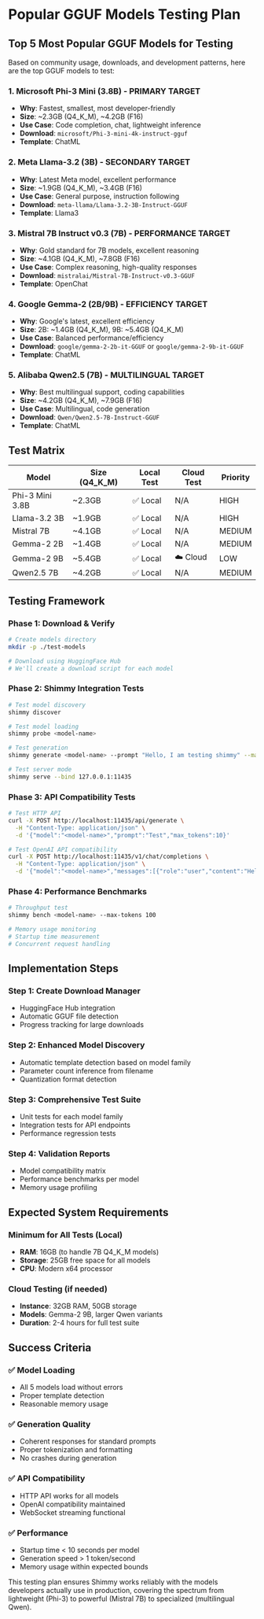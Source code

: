 # Popular GGUF Models Testing Plan

## Top 5 Most Popular GGUF Models for Testing

Based on community usage, downloads, and development patterns, here are the top GGUF models to test:

### 1. Microsoft Phi-3 Mini (3.8B) - **PRIMARY TARGET**
- **Why**: Fastest, smallest, most developer-friendly
- **Size**: ~2.3GB (Q4_K_M), ~4.2GB (F16)
- **Use Case**: Code completion, chat, lightweight inference
- **Download**: `microsoft/Phi-3-mini-4k-instruct-gguf`
- **Template**: ChatML

### 2. Meta Llama-3.2 (3B) - **SECONDARY TARGET**  
- **Why**: Latest Meta model, excellent performance
- **Size**: ~1.9GB (Q4_K_M), ~3.4GB (F16)
- **Use Case**: General purpose, instruction following
- **Download**: `meta-llama/Llama-3.2-3B-Instruct-GGUF`
- **Template**: Llama3

### 3. Mistral 7B Instruct v0.3 (7B) - **PERFORMANCE TARGET**
- **Why**: Gold standard for 7B models, excellent reasoning
- **Size**: ~4.1GB (Q4_K_M), ~7.8GB (F16)
- **Use Case**: Complex reasoning, high-quality responses
- **Download**: `mistralai/Mistral-7B-Instruct-v0.3-GGUF`
- **Template**: OpenChat

### 4. Google Gemma-2 (2B/9B) - **EFFICIENCY TARGET**
- **Why**: Google's latest, excellent efficiency
- **Size**: 2B: ~1.4GB (Q4_K_M), 9B: ~5.4GB (Q4_K_M)
- **Use Case**: Balanced performance/efficiency
- **Download**: `google/gemma-2-2b-it-GGUF` or `google/gemma-2-9b-it-GGUF`
- **Template**: ChatML

### 5. Alibaba Qwen2.5 (7B) - **MULTILINGUAL TARGET**
- **Why**: Best multilingual support, coding capabilities
- **Size**: ~4.2GB (Q4_K_M), ~7.9GB (F16)
- **Use Case**: Multilingual, code generation
- **Download**: `Qwen/Qwen2.5-7B-Instruct-GGUF`
- **Template**: ChatML

## Test Matrix

| Model | Size (Q4_K_M) | Local Test | Cloud Test | Priority |
|-------|---------------|------------|------------|----------|
| Phi-3 Mini 3.8B | ~2.3GB | ✅ Local | N/A | HIGH |
| Llama-3.2 3B | ~1.9GB | ✅ Local | N/A | HIGH |
| Mistral 7B | ~4.1GB | ✅ Local | N/A | MEDIUM |
| Gemma-2 2B | ~1.4GB | ✅ Local | N/A | MEDIUM |
| Gemma-2 9B | ~5.4GB | ✅ Local | ☁️ Cloud | LOW |
| Qwen2.5 7B | ~4.2GB | ✅ Local | N/A | MEDIUM |

## Testing Framework

### Phase 1: Download & Verify
```bash
# Create models directory
mkdir -p ./test-models

# Download using HuggingFace Hub
# We'll create a download script for each model
```

### Phase 2: Shimmy Integration Tests
```bash
# Test model discovery
shimmy discover

# Test model loading
shimmy probe <model-name>

# Test generation
shimmy generate <model-name> --prompt "Hello, I am testing shimmy" --max-tokens 50

# Test server mode
shimmy serve --bind 127.0.0.1:11435
```

### Phase 3: API Compatibility Tests
```bash
# Test HTTP API
curl -X POST http://localhost:11435/api/generate \
  -H "Content-Type: application/json" \
  -d '{"model":"<model-name>","prompt":"Test","max_tokens":10}'

# Test OpenAI API compatibility
curl -X POST http://localhost:11435/v1/chat/completions \
  -H "Content-Type: application/json" \
  -d '{"model":"<model-name>","messages":[{"role":"user","content":"Hello"}]}'
```

### Phase 4: Performance Benchmarks
```bash
# Throughput test
shimmy bench <model-name> --max-tokens 100

# Memory usage monitoring
# Startup time measurement
# Concurrent request handling
```

## Implementation Steps

### Step 1: Create Download Manager
- HuggingFace Hub integration
- Automatic GGUF file detection
- Progress tracking for large downloads

### Step 2: Enhanced Model Discovery
- Automatic template detection based on model family
- Parameter count inference from filename
- Quantization format detection

### Step 3: Comprehensive Test Suite
- Unit tests for each model family
- Integration tests for API endpoints
- Performance regression tests

### Step 4: Validation Reports
- Model compatibility matrix
- Performance benchmarks per model
- Memory usage profiling

## Expected System Requirements

### Minimum for All Tests (Local)
- **RAM**: 16GB (to handle 7B Q4_K_M models)
- **Storage**: 25GB free space for all models
- **CPU**: Modern x64 processor

### Cloud Testing (if needed)
- **Instance**: 32GB RAM, 50GB storage
- **Models**: Gemma-2 9B, larger Qwen variants
- **Duration**: 2-4 hours for full test suite

## Success Criteria

### ✅ Model Loading
- All 5 models load without errors
- Proper template detection
- Reasonable memory usage

### ✅ Generation Quality
- Coherent responses for standard prompts
- Proper tokenization and formatting
- No crashes during generation

### ✅ API Compatibility
- HTTP API works for all models
- OpenAI compatibility maintained
- WebSocket streaming functional

### ✅ Performance
- Startup time < 10 seconds per model
- Generation speed > 1 token/second
- Memory usage within expected bounds

This testing plan ensures Shimmy works reliably with the models developers actually use in production, covering the spectrum from lightweight (Phi-3) to powerful (Mistral 7B) to specialized (multilingual Qwen).

